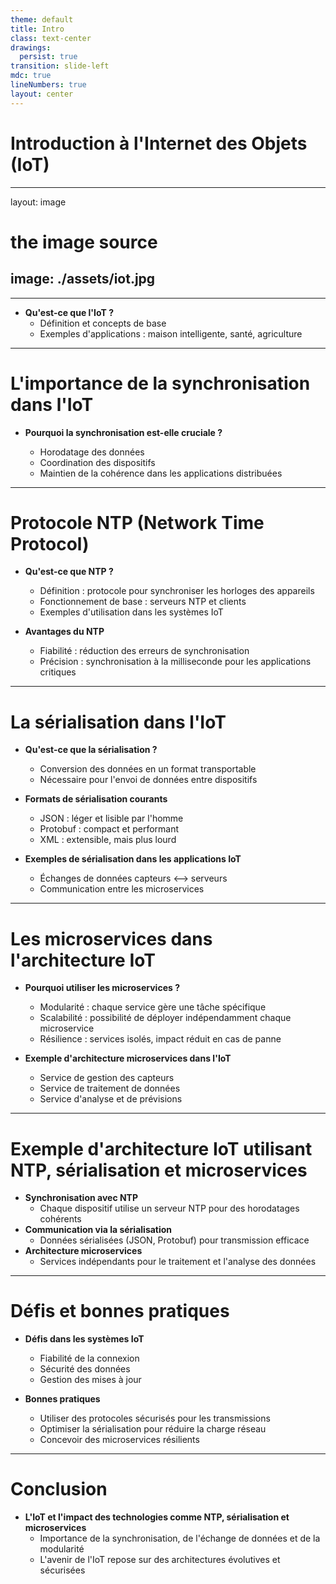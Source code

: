 ```yaml
---
theme: default
title: Intro
class: text-center
drawings:
  persist: true
transition: slide-left
mdc: true
lineNumbers: true
layout: center
---
```

# Introduction à l'Internet des Objets (IoT)
---
layout: image
# the image source
image: ./assets/iot.jpg
---

---

- **Qu'est-ce que l'IoT ?**
    - Définition et concepts de base
    - Exemples d'applications : maison intelligente, santé, agriculture

---

# L'importance de la synchronisation dans l'IoT

<v-clicks depth="2">

- **Pourquoi la synchronisation est-elle cruciale ?**

    - Horodatage des données
    - Coordination des dispositifs
    - Maintien de la cohérence dans les applications distribuées
  
</v-clicks>

---

# Protocole NTP (Network Time Protocol)

<v-clicks depth="2">

- **Qu'est-ce que NTP ?**
    - Définition : protocole pour synchroniser les horloges des appareils
    - Fonctionnement de base : serveurs NTP et clients
    - Exemples d'utilisation dans les systèmes IoT

- **Avantages du NTP**
    - Fiabilité : réduction des erreurs de synchronisation
    - Précision : synchronisation à la milliseconde pour les applications critiques

</v-clicks>

---

# La sérialisation dans l'IoT

<v-clicks depth="2">

- **Qu'est-ce que la sérialisation ?**
    - Conversion des données en un format transportable
    - Nécessaire pour l'envoi de données entre dispositifs

- **Formats de sérialisation courants**
    - JSON : léger et lisible par l'homme
    - Protobuf : compact et performant
    - XML : extensible, mais plus lourd

- **Exemples de sérialisation dans les applications IoT**
    - Échanges de données capteurs <--> serveurs
    - Communication entre les microservices

</v-clicks>

---

# Les microservices dans l'architecture IoT

<v-clicks depth="2">

- **Pourquoi utiliser les microservices ?**
    - Modularité : chaque service gère une tâche spécifique
    - Scalabilité : possibilité de déployer indépendamment chaque microservice
    - Résilience : services isolés, impact réduit en cas de panne

- **Exemple d'architecture microservices dans l'IoT**
    - Service de gestion des capteurs
    - Service de traitement de données
    - Service d'analyse et de prévisions

</v-clicks>

---

<v-clicks depth="2">

# Exemple d'architecture IoT utilisant NTP, sérialisation et microservices

- **Synchronisation avec NTP**
    - Chaque dispositif utilise un serveur NTP pour des horodatages cohérents
- **Communication via la sérialisation**
    - Données sérialisées (JSON, Protobuf) pour transmission efficace
- **Architecture microservices**
    - Services indépendants pour le traitement et l'analyse des données

</v-clicks>

---

# Défis et bonnes pratiques

<v-clicks depth="2">

- **Défis dans les systèmes IoT**
    - Fiabilité de la connexion
    - Sécurité des données
    - Gestion des mises à jour

- **Bonnes pratiques**
    - Utiliser des protocoles sécurisés pour les transmissions
    - Optimiser la sérialisation pour réduire la charge réseau
    - Concevoir des microservices résilients

</v-clicks>

---

# Conclusion

- **L'IoT et l'impact des technologies comme NTP, sérialisation et microservices**
    - Importance de la synchronisation, de l'échange de données et de la modularité
    - L'avenir de l'IoT repose sur des architectures évolutives et sécurisées
